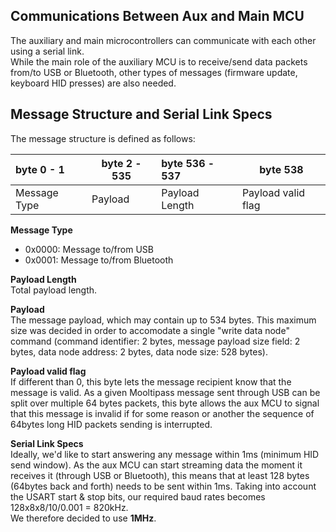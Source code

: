 ## [](#header-1) Communications Between Aux and Main MCU
The auxiliary and main microcontrollers can communicate with each other using a serial link.  
While the main role of the auxiliary MCU is to receive/send data packets from/to USB or Bluetooth, other types of messages (firmware update, keyboard HID presses) are also needed.  
  
## [](#header-2) Message Structure and Serial Link Specs 
The message structure is defined as follows:  

| byte 0 - 1   | byte 2 - 535  | byte 536 - 537   | byte 538            |
|:-------------|---------------|:-----------------|---------------------|
| Message Type | Payload       | Payload Length   | Payload valid flag  |

**Message Type**  
- 0x0000: Message to/from USB  
- 0x0001: Message to/from Bluetooth  
  
**Payload Length**  
Total payload length.  
  
**Payload**   
The message payload, which may contain up to 534 bytes. This maximum size was decided in order to accomodate a single "write data node" command (command identifier: 2 bytes, message payload size field: 2 bytes, data node address: 2 bytes, data node size: 528 bytes).
  
**Payload valid flag**  
If different than 0, this byte lets the message recipient know that the message is valid. As a given Mooltipass message sent through USB can be split over multiple 64 bytes packets, this byte allows the aux MCU to signal that this message is invalid if for some reason or another the sequence of 64bytes long HID packets sending is interrupted.
  
**Serial Link Specs**  
Ideally, we'd like to start answering any message within 1ms (minimum HID send window). As the aux MCU can start streaming data the moment it receives it (through USB or Bluetooth), this means that at least 128 bytes (64bytes back and forth) needs to be sent within 1ms. Taking into account the USART start & stop bits, our required baud rates becomes 128x8x8/10/0.001 = 820kHz.  
We therefore decided to use **1MHz**.
